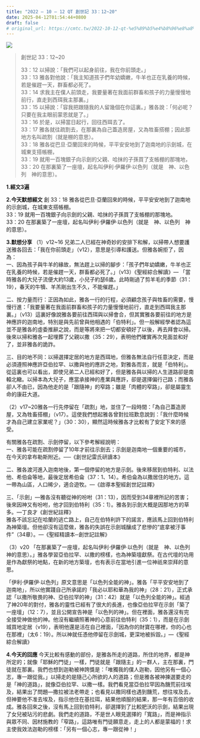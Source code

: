 ```yaml
---
title: "2022 – 10 – 12 QT 創世記 33：12~20"
date: 2025-04-12T01:54:44+0800
draft: false
# original_url: https://cmtc.tw/2022-10-12-qt-%e5%89%b5%e4%b8%96%e8%a8%98-33%ef%bc%9a1220
---
```


![](/images/qt.jpg)
> 創世記 33：12\~20
>
> 33：12 以掃說：「我們可以起身前往，我在你前頭走。」  
> 33：13 雅各對他說：「我主知道孩子們年幼嬌嫩，牛羊也正在乳養的時候，若是催趕一天，群畜都必死了。  
> 33：14 求我主在僕人前頭走，我要量著在我面前群畜和孩子的力量慢慢地前行，直走到西珥我主那裏。」  
> 33：15 以掃說：「容我把跟隨我的人留幾個在你這裏。」雅各說：「何必呢？只要在我主眼前蒙恩就是了。」  
> 33：16 於是，以掃當日起行，回往西珥去了。  
> 33：17 雅各就往疏割去，在那裏為自己蓋造房屋，又為牲畜搭棚；因此那地方名叫疏割（就是棚的意思）。  
> 33：18 雅各從巴旦‧亞蘭回來的時候，平平安安地到了迦南地的示劍城，在城東支搭帳棚，  
> 33：19 就用一百塊銀子向示劍的父親、哈抹的子孫買了支帳棚的那塊地，  
> 33：20 在那裏築了一座壇，起名叫伊利‧伊羅伊‧以色列（就是　神、以色列　神的意思）。

**1.經文3遍**

**2.今天默想經文**
創 33：18 雅各從巴旦‧亞蘭回來的時候，平平安安地到了迦南地的示劍城，在城東支搭帳棚。  
33：19 就用一百塊銀子向示劍的父親、哈抹的子孫買了支帳棚的那塊地。  
33：20 在那裏築了一座壇，起名叫伊利‧伊羅伊‧以色列（就是　神、以色列　神的意思）。

**3.默想分享**
（1）v12\~16 兄弟二人已經在神奇妙的安排下和解，以掃帶人想要護送雅各回去：「我在你前頭走」（v12），意思是引導和護送。但雅各婉拒了，因為：  
一、因為孩子與牛羊的緣故，無法趕上以掃的腳步：「孩子們年幼嬌嫩，牛羊也正在乳養的時候，若是催趕一天，群畜都必死了。」（v13）《聖經綜合解讀》— 「當時雅各的大兒子流便大約13歲，小兒子約瑟6歲。此時剛過了剪羊毛的季節（31：19），春天的牛犢、羊羔剛出生不久，不能催趕。」

二、按力量而行：正因為如此，雅各一行的行程，必須顧念孩子與牲畜的需要，慢慢行進：「我要量著在我面前群畜和孩子的力量慢慢地前行，直走到西珥我主那裏。」（v13）這裏好像說雅各要前往西珥與以掃會合，但其實雅各要前往的地方是神應許的迦南地，特別是與先前曾與他相遇的「伯特利」。但一般解經學者認為這並不是雅各的虛委推辭之說，而是等將來把一切都安頓好了以後，再去拜會以掃。後來以掃和雅各一起埋葬了父親以撒（35：29），表明他們確實再次見面並和好了，並非雅各的詭詐。

三、目的地不同：以掃選擇定居的地方是西珥地，但雅各無法自行任意決定，而是必須遵照神應許亞伯拉罕、以撒與他的應許之地，對雅各而言，就是「伯特利」。從這裏也可以看出，即使兄弟二人已經和好了，但是雅各與以掃的人生道路卻是南轅北轍。以掃本為大兒子，應當承接神的產業與應許，卻是選擇偏行己路；而雅各卻人不由已，因為他走的是「跟隨神」的窄路；雖是「肉體的窄路」，卻是屬靈生命的康莊大道。

（2）v17\~20雅各一行先停留在「疏割」地，並住了一段時間：「為自己蓋造房屋，又為牲畜搭棚」（v17）。這使我們想起雅各曾對拉班歎息說到：「我什麼時候才為自己建立家業呢？」（30：30），顯然這時候雅各才比較有了安定下來的感受。

有關雅各在疏割、示劍停留，以下參考解經說明：  
一、雅各可能在疏割停留了10年才前往示劍去；示劍是迦南地一個重要的城市，在今天的拿布勒斯附近。──《創世記雷氏研讀本》

二、雅各渡河進入迦南地後，第一個停留的地方是示劍。後來移居到伯特利、以法他、希伯侖等地，最後定居希伯侖（37：1、14）。希伯侖為以撒居住的地方。這一帶為山區，人口稀少，適合遊牧。—《啟導本聖經創世記註釋》

三、「示劍」—雅各沒有聽從神的吩咐（31：13），因而受到34章裡所記的苦害；後來因神又有吩咐，他才回到伯特利（35：1）。雅各到示劍大概是因那地方的草多。—丁良才《創世紀註釋》  
雅各不該忘記在哈蘭的逃亡路上，自己在伯特利許下的諾言，應該馬上回到伯特利為神築壇。但他卻沒有這麼做，雅各的失誤在示劍城釀成了悲慘的“底拿被汙事件”（34章）。—《聖經精讀本─創世記註解》

（3）v20 「在那裏築了一座壇，起名叫伊利‧伊羅伊‧以色列（就是　神、以色列　神的意思）。」雅各學習亞伯拉罕、以撒的榜樣，也為神築壇獻祭。在古代壇的功用是作為獻祭的地點，在新的地方築壇，也有表示在當地引進一位神祇來崇拜的意思。

「伊利·伊羅伊·以色列」原文意思是「以色列全能的神」。雅各「平平安安地到了迦南地」，所以他實踐自己所承諾的「我必以耶和華為我的神」（28：21），正式承認「以撒所敬畏的神、亞伯拉罕的神」（31：42）就是「以色列全能的神」。經過了神20年的對付，雅各的靈性已經有了很大的長進，也像亞伯拉罕在示劍「築了一座壇」（12：7），並且公開宣告神是「以色列的神」。但在裡面，雅各還沒有完全接受神做他的神。他沒有繼續照著神的心意前往伯特利（35：1），而是在示劍城買地定居（v19），表明他還是活在自己裡面，「因為你的財寶在哪裡，你的心也在那裡」（太6：19）。所以神就任憑他停留在示劍城，更深地被拆毀。」—《聖經綜合解讀》

**4.今天的回應**
今天比較有感動的部份，是雅各所走的道路，所住的地界，都是神所定的；就像「耶穌的門徒」一樣，門徒就是「跟隨主」的一群人，主在那裏，門徒就在那裏。我們也想到迦勒被神誇獎是：「唯獨我的僕人迦勒，因他另有一個心志，專一跟從我。」以掃走的是隨己心所欲的人的道路；但是雅各被神揀選要走的是「神的道路」，就像亞伯拉罕、以撒一樣。我們看見當亞伯拉罕因為饑荒前往埃及，結果出了問題—撒拉被法老帶走；也看見以撒同樣也遇到饑荒，想往埃及去，但神要他不准去埃及，指示他住在基拉珥，結果他順服的結果，那一年有百倍的收成。雅各回來之後，沒有馬上回到伯特利，卻選擇到了比較肥沃的示劍，結果出現了女兒被玷污的悲劇。我們走的道路，不是世人眼見選擇的「寬路」，而是神指示與眾不同、因材施教的「窄路」，這路唯有門徒願意走，走上的人都是蒙福的！求主使我效法迦勒的榜樣：「另有一個心志，專一跟從神！」
